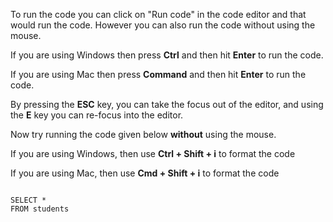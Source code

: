 To run the code you can click on "Run code" in the code editor and that would run the code.
However you can also run the code without using the mouse.

If you are using Windows then press **Ctrl** and then hit **Enter** to run the code.

If you are using Mac then press **Command** and then hit **Enter** to run the code.

By pressing the **ESC** key, you can take the focus out of the editor, and using the **E** key you can re-focus into the editor.

Now try running the code given below **without** using the mouse.

If you are using Windows, then use **Ctrl + Shift + i** to format the code

If you are using Mac, then use **Cmd + Shift + i** to format the code

<codeblock language="sql" dbName="students1.db" type="lesson">
<code>
SELECT *
FROM students
</code>
</codeblock>
